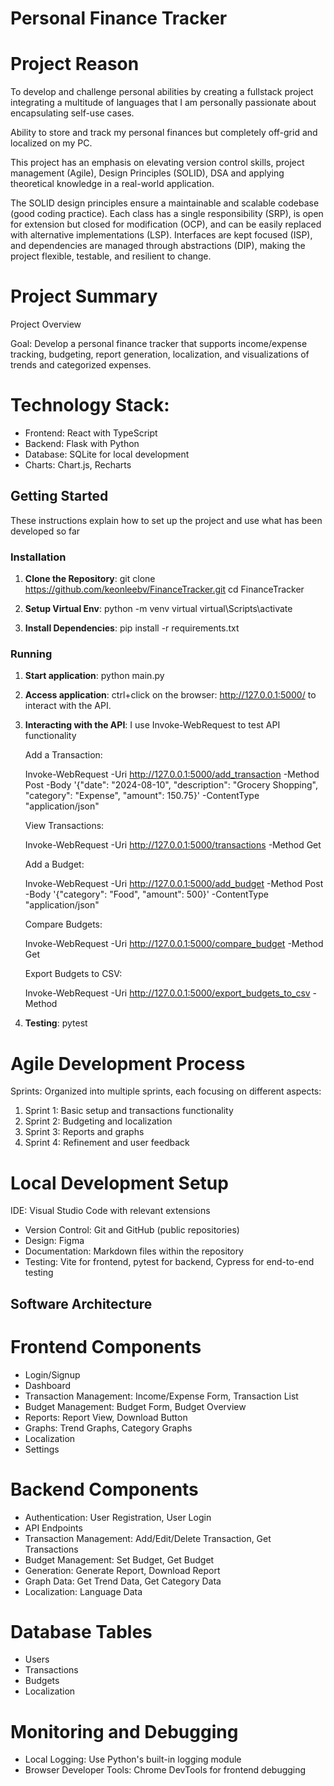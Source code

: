 # Personal Finance Tracker

# Project Reason

To develop and challenge personal abilities by creating a fullstack project integrating a multitude of languages that I am personally passionate about encapsulating self-use cases. 

Ability to store and track my personal finances but completely off-grid and localized on my PC.

This project has an emphasis on elevating version control skills, project management (Agile), Design Principles (SOLID), DSA and applying theoretical knowledge in a real-world application. 

The SOLID design principles ensure a maintainable and scalable codebase (good coding practice). Each class has a single responsibility (SRP), is open for extension but closed for modification (OCP), and can be easily replaced with alternative implementations (LSP). Interfaces are kept focused (ISP), and dependencies are managed through abstractions (DIP), making the project flexible, testable, and resilient to change.

# Project Summary

Project Overview

Goal: Develop a personal finance tracker that supports income/expense tracking, budgeting, report generation, localization, and visualizations of trends and categorized expenses.

# Technology Stack:
-	Frontend: React with TypeScript
-   Backend: Flask with Python
-   Database: SQLite for local development
-   Charts: Chart.js, Recharts

## Getting Started

These instructions explain how to set up the project and use what has been developed so far

### Installation

1. **Clone the Repository**:
    git clone https://github.com/keonleebv/FinanceTracker.git
    cd FinanceTracker

2. **Setup Virtual Env**:
    python -m venv virtual
    virtual\Scripts\activate

3. **Install Dependencies**:
    pip install -r requirements.txt 

### Running

1. **Start application**:
    python main.py

2. **Access application**:
    ctrl+click on the browser: http://127.0.0.1:5000/ to interact with the API.

3. **Interacting with the API**:
    I use Invoke-WebRequest to test API functionality

    Add a Transaction:

    Invoke-WebRequest -Uri http://127.0.0.1:5000/add_transaction -Method Post -Body '{"date": "2024-08-10", "description": "Grocery Shopping", "category": "Expense", "amount": 150.75}' -ContentType "application/json"

    View Transactions:

    Invoke-WebRequest -Uri http://127.0.0.1:5000/transactions -Method Get

    Add a Budget:

    Invoke-WebRequest -Uri http://127.0.0.1:5000/add_budget -Method Post -Body '{"category": "Food", "amount": 500}' -ContentType "application/json"

    Compare Budgets:

    Invoke-WebRequest -Uri http://127.0.0.1:5000/compare_budget -Method Get

    Export Budgets to CSV:

    Invoke-WebRequest -Uri http://127.0.0.1:5000/export_budgets_to_csv -Method 

4. **Testing**:
    pytest 

# Agile Development Process

Sprints: Organized into multiple sprints, each focusing on different aspects:
1. Sprint 1: Basic setup and transactions functionality
2. Sprint 2: Budgeting and localization
3. Sprint 3: Reports and graphs
4. Sprint 4: Refinement and user feedback

# Local Development Setup
IDE: Visual Studio Code with relevant extensions 
- 	Version Control: Git and GitHub (public repositories)
-	Design: Figma
-	Documentation: Markdown files within the repository
-	Testing: Vite for frontend, pytest for backend, Cypress for end-to-end testing

## Software Architecture
# Frontend Components
-	Login/Signup
-	Dashboard
-	Transaction Management: Income/Expense Form, Transaction List
-	Budget Management: Budget Form, Budget Overview
-	Reports: Report View, Download Button
-	Graphs: Trend Graphs, Category Graphs
-	Localization
-	Settings

# Backend Components
-	Authentication: User Registration, User Login
-	API Endpoints
-	Transaction Management: Add/Edit/Delete Transaction, Get Transactions
-	Budget Management: Set Budget, Get Budget
-	Generation: Generate Report, Download Report
-	Graph Data: Get Trend Data, Get Category Data
-	Localization: Language Data

# Database Tables
-	Users
-	Transactions
-	Budgets
-	Localization

# Monitoring and Debugging
-	Local Logging: Use Python's built-in logging module
- Browser Developer Tools: Chrome DevTools for frontend debugging

